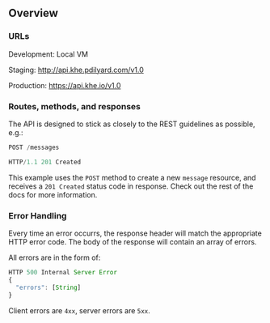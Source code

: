 ## Overview

### URLs
Development: Local VM

Staging: http://api.khe.pdilyard.com/v1.0

Production: https://api.khe.io/v1.0

### Routes, methods, and responses
The API is designed to stick as closely to the REST guidelines as possible, e.g.:
```javascript
POST /messages

HTTP/1.1 201 Created
```
This example uses the `POST` method to create a new `message` resource, and receives a `201 Created` status code in response. Check out the rest of the docs for more information.

### Error Handling
Every time an error occurrs, the response header will match the appropriate HTTP error code. The body of the response will contain an array of errors.

All errors are in the form of:
```javascript
HTTP 500 Internal Server Error
{
  "errors": [String]
}
```
Client errors are `4xx`, server errors are `5xx`.
